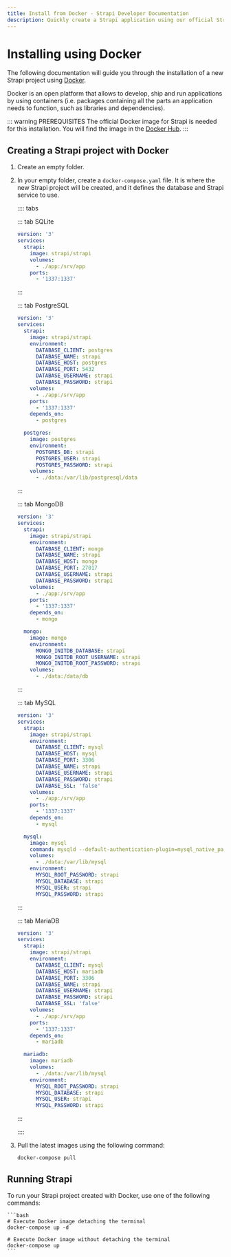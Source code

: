 ```yaml
---
title: Install from Docker - Strapi Developer Documentation
description: Quickly create a Strapi application using our official Strapi Docker images.
---
```


# Installing using Docker

The following documentation will guide you through the installation of a new Strapi project using [Docker](https://www.docker.com/).

Docker is an open platform that allows to develop, ship and run applications by using containers (i.e. packages containing all the parts an application needs to function, such as libraries and dependencies).

::: warning PREREQUISITES
The official Docker image for Strapi is needed for this installation. You will find the image in the [Docker Hub](https://hub.docker.com/r/strapi/strapi).
:::

## Creating a Strapi project with Docker

1. Create an empty folder.
2. In your empty folder, create a `docker-compose.yaml` file. It is where the new Strapi project will be created, and it defines the database and Strapi service to use.

    :::: tabs

    ::: tab SQLite

    ```yaml
    version: '3'
    services:
      strapi:
        image: strapi/strapi
        volumes:
          - ./app:/srv/app
        ports:
          - '1337:1337'
    ```

    :::

    ::: tab PostgreSQL

    ```yaml
    version: '3'
    services:
      strapi:
        image: strapi/strapi
        environment:
          DATABASE_CLIENT: postgres
          DATABASE_NAME: strapi
          DATABASE_HOST: postgres
          DATABASE_PORT: 5432
          DATABASE_USERNAME: strapi
          DATABASE_PASSWORD: strapi
        volumes:
          - ./app:/srv/app
        ports:
          - '1337:1337'
        depends_on:
          - postgres

      postgres:
        image: postgres
        environment:
          POSTGRES_DB: strapi
          POSTGRES_USER: strapi
          POSTGRES_PASSWORD: strapi
        volumes:
          - ./data:/var/lib/postgresql/data
    ```

    :::

    ::: tab MongoDB

    ```yaml
    version: '3'
    services:
      strapi:
        image: strapi/strapi
        environment:
          DATABASE_CLIENT: mongo
          DATABASE_NAME: strapi
          DATABASE_HOST: mongo
          DATABASE_PORT: 27017
          DATABASE_USERNAME: strapi
          DATABASE_PASSWORD: strapi
        volumes:
          - ./app:/srv/app
        ports:
          - '1337:1337'
        depends_on:
          - mongo

      mongo:
        image: mongo
        environment:
          MONGO_INITDB_DATABASE: strapi
          MONGO_INITDB_ROOT_USERNAME: strapi
          MONGO_INITDB_ROOT_PASSWORD: strapi
        volumes:
          - ./data:/data/db
    ```

    :::

    ::: tab MySQL

    ```yaml
    version: '3'
    services:
      strapi:
        image: strapi/strapi
        environment:
          DATABASE_CLIENT: mysql
          DATABASE_HOST: mysql
          DATABASE_PORT: 3306
          DATABASE_NAME: strapi
          DATABASE_USERNAME: strapi
          DATABASE_PASSWORD: strapi
          DATABASE_SSL: 'false'
        volumes:
          - ./app:/srv/app
        ports:
          - '1337:1337'
        depends_on:
          - mysql

      mysql:
        image: mysql
        command: mysqld --default-authentication-plugin=mysql_native_password
        volumes:
          - ./data:/var/lib/mysql
        environment:
          MYSQL_ROOT_PASSWORD: strapi
          MYSQL_DATABASE: strapi
          MYSQL_USER: strapi
          MYSQL_PASSWORD: strapi
    ```

    :::

    ::: tab MariaDB

    ```yaml
    version: '3'
    services:
      strapi:
        image: strapi/strapi
        environment:
          DATABASE_CLIENT: mysql
          DATABASE_HOST: mariadb
          DATABASE_PORT: 3306
          DATABASE_NAME: strapi
          DATABASE_USERNAME: strapi
          DATABASE_PASSWORD: strapi
          DATABASE_SSL: 'false'
        volumes:
          - ./app:/srv/app
        ports:
          - '1337:1337'
        depends_on:
          - mariadb

      mariadb:
        image: mariadb
        volumes:
          - ./data:/var/lib/mysql
        environment:
          MYSQL_ROOT_PASSWORD: strapi
          MYSQL_DATABASE: strapi
          MYSQL_USER: strapi
          MYSQL_PASSWORD: strapi
    ```

    :::

    ::::

3. Pull the latest images using the following command:

    ```
    docker-compose pull
    ```

## Running Strapi

To run your Strapi project created with Docker, use one of the following commands:

    ```bash
    # Execute Docker image detaching the terminal
    docker-compose up -d

    # Execute Docker image without detaching the terminal
    docker-compose up
    ```
